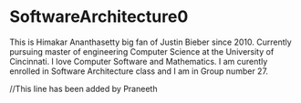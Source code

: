 # SoftwareArchitecture0

This is Himakar Ananthasetty big fan of Justin Bieber since 2010. Currently pursuing master of engineering Computer Science at the University of Cincinnati. I love Computer Software and Mathematics. I am curently enrolled in Software Architecture class and I am in Group number 27.

//This line has been added by Praneeth

